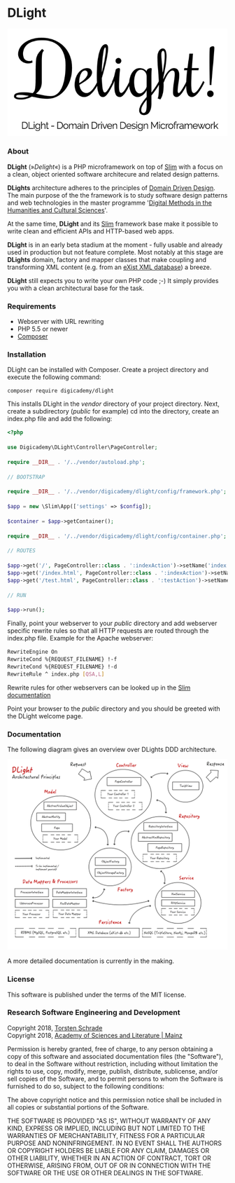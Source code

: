 # **DLight**

![](files/img/dlight.png)

### About

**DLight** (»_Delight_«) is a PHP microframework on top of [Slim](https://www.slimframework.com/) with a focus on a clean, object oriented software architecure and related design patterns.

**DLights** architecture adheres to the principles of [Domain Driven Design](https://en.wikipedia.org/wiki/Domain-driven_design). The main purpose of the the framework is to study software design patterns and web technologies in the master programme '[Digital Methods in the Humanities and Cultural Sciences](https://www.digitale-methodik.uni-mainz.de/)'.

At the same time, **DLight** and its [Slim](https://www.slimframework.com/) framework base make it possible to write clean and efficient APIs and HTTP-based web apps.

**DLight** is in an early beta stadium at the moment - fully usable and already used in production but not feature complete. Most notably at this stage are **DLights** domain, factory and mapper classes that make coupling and transforming XML content (e.g. from an [eXist XML database](http://exist-db.org/exist/apps/homepage/index.html)) a breeze.

**DLight** still expects you to write your own PHP code ;-) It simply provides you with a clean architectural base for the task.

### Requirements

+ Webserver with URL rewriting
+ PHP 5.5 or newer
+ [Composer](https://getcomposer.org/)

### Installation

DLight can be installed with Composer. Create a project directory and execute the following command:

```
composer require digicademy/dlight
```

This installs DLight in the _vendor_ directory of your project directory. Next, create a subdirectory (_public_ for example)
cd into the directory, create an index.php file and add the following:

```php
<?php

use Digicademy\DLight\Controller\PageController;

require __DIR__ . '/../vendor/autoload.php';

// BOOTSTRAP

require __DIR__ . '/../vendor/digicademy/dlight/config/framework.php';

$app = new \Slim\App(['settings' => $config]);

$container = $app->getContainer();

require __DIR__ . '/../vendor/digicademy/dlight/config/container.php';

// ROUTES

$app->get('/', PageController::class . ':indexAction')->setName('index.html');
$app->get('/index.html', PageController::class . ':indexAction')->setName('index.html');
$app->get('/test.html', PageController::class . ':testAction')->setName('test.html');

// RUN

$app->run();
```

Finally, point your webserver to your _public_ directory and add webserver specific rewrite rules so that all HTTP requests are routed through the index.php file. Example for the Apache webserver:

```bash
RewriteEngine On
RewriteCond %{REQUEST_FILENAME} !-f
RewriteCond %{REQUEST_FILENAME} !-d
RewriteRule ^ index.php [QSA,L]
```

Rewrite rules for other webservers can be looked up in the [Slim documentation](https://www.slimframework.com/docs/v3/start/web-servers.html)

Point your browser to the _public_ directory and you should be greeted with the DLight welcome page.

### Documentation

The following diagram gives an overview over DLights DDD architecture.

![](files/img/dlight-architecture.png)

A more detailed documentation is currently in the making.

### License

This software is published under the terms of the MIT license.

### Research Software Engineering and Development

Copyright 2018, <a href="https://orcid.org/0000-0002-0953-2818">Torsten Schrade</a>  
Copyright 2018, <a href="http://www.adwmainz.de/">Academy of Sciences and Literature | Mainz</a>

Permission is hereby granted, free of charge, to any person obtaining a copy of this software and associated documentation files (the "Software"), to deal in the Software without restriction, including without limitation the rights to use, copy, modify, merge, publish, distribute, sublicense, and/or sell copies of the Software, and to permit persons to whom the Software is furnished to do so, subject to the following conditions:

The above copyright notice and this permission notice shall be included in all copies or substantial portions of the Software.

THE SOFTWARE IS PROVIDED "AS IS", WITHOUT WARRANTY OF ANY KIND, EXPRESS OR IMPLIED, INCLUDING BUT NOT LIMITED TO THE WARRANTIES OF MERCHANTABILITY, FITNESS FOR A PARTICULAR PURPOSE AND NONINFRINGEMENT. IN NO EVENT SHALL THE AUTHORS OR COPYRIGHT HOLDERS BE LIABLE FOR ANY CLAIM, DAMAGES OR OTHER LIABILITY, WHETHER IN AN ACTION OF CONTRACT, TORT OR OTHERWISE, ARISING FROM, OUT OF OR IN CONNECTION WITH THE SOFTWARE OR THE USE OR OTHER DEALINGS IN THE SOFTWARE.
